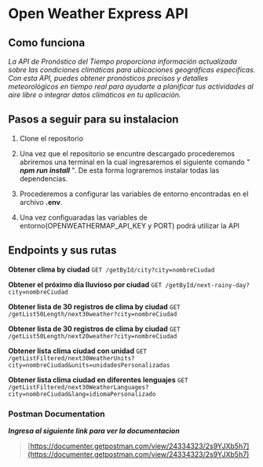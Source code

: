 # Open Weather Express API

## Como funciona 
*La API de Pronóstico del Tiempo proporciona información actualizada sobre las condiciones climáticas para ubicaciones geográficas específicas. Con esta API, puedes obtener pronósticos precisos y detalles meteorológicos en tiempo real para ayudarte a planificar tus actividades al aire libre o integrar datos climáticos en tu aplicación.*



## Pasos a seguir para su instalacion
1. Clone el repositorio 

2. Una vez que el repositorio se encuntre descargado procederemos abriremos una terminal en la cual ingresaremos el siguiente comando " ***npm run install*** ".
   De esta forma lograremos instalar todas las dependencias.

3. Procederemos a configurar las variables de entorno encontradas en el archivo **.env**.

4. Una vez configuaradas las variables de entorno(OPENWEATHERMAP_API_KEY y PORT) podrá utilizar la API  


## Endpoints y sus rutas
**Obtener clima by ciudad**
 ```GET /getById/city?city=nombreCiudad```

**Obtener el próximo día lluvioso por ciudad**
```GET /getById/next-rainy-day?city=nombreCiudad```

**Obtener lista de 30 registros de clima by ciudad**
```GET /getList50Length/next30weather?city=nombreCiudad```

**Obtener lista de 30 registros de clima by ciudad**
```GET /getList50Length/next20weather?city=nombreCiudad```

**Obtener lista clima ciudad con unidad**
```GET /getListFiltered/next30WeatherUnits?city=nombreCiudad&units=unidadesPersonalizadas```

**Obtener lista clima ciudad en diferentes lenguajes**
```GET /getListFiltered/next30WeatherLanguages?city=nombreCiudad&lang=idiomaPersonalizado```


### Postman Documentation
***Ingresa al siguiente link para ver la documentacion***
 >[https://documenter.getpostman.com/view/24334323/2s9YJXb5h7](https://documenter.getpostman.com/view/24334323/2s9YJXb5h7)  